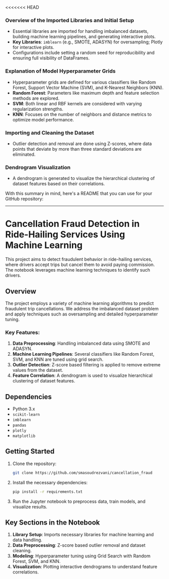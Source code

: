 <<<<<<< HEAD
### Overview of the Imported Libraries and Initial Setup
- Essential libraries are imported for handling imbalanced datasets, building machine learning pipelines, and generating interactive plots.
- **Key Libraries**: `imblearn` (e.g., SMOTE, ADASYN) for oversampling; Plotly for interactive plots.
- Configurations include setting a random seed for reproducibility and ensuring full visibility of DataFrames.

### Explanation of Model Hyperparameter Grids
- Hyperparameter grids are defined for various classifiers like Random Forest, Support Vector Machine (SVM), and K-Nearest Neighbors (KNN).
- **Random Forest**: Parameters like maximum depth and feature selection methods are explored.
- **SVM**: Both linear and RBF kernels are considered with varying regularization strengths.
- **KNN**: Focuses on the number of neighbors and distance metrics to optimize model performance.

### Importing and Cleaning the Dataset
- Outlier detection and removal are done using Z-scores, where data points that deviate by more than three standard deviations are eliminated.

### Dendrogram Visualization
- A dendrogram is generated to visualize the hierarchical clustering of dataset features based on their correlations.

With this summary in mind, here's a README that you can use for your GitHub repository:

---

# Cancellation Fraud Detection in Ride-Hailing Services Using Machine Learning

This project aims to detect fraudulent behavior in ride-hailing services, where drivers accept trips but cancel them to avoid paying commission. The notebook leverages machine learning techniques to identify such drivers.

## Overview

The project employs a variety of machine learning algorithms to predict fraudulent trip cancellations. We address the imbalanced dataset problem and apply techniques such as oversampling and detailed hyperparameter tuning.

### Key Features:
1. **Data Preprocessing**: Handling imbalanced data using SMOTE and ADASYN.
2. **Machine Learning Pipelines**: Several classifiers like Random Forest, SVM, and KNN are tuned using grid search.
3. **Outlier Detection**: Z-score based filtering is applied to remove extreme values from the dataset.
4. **Feature Correlation**: A dendrogram is used to visualize hierarchical clustering of dataset features.

## Dependencies

- Python 3.x
- `scikit-learn`
- `imblearn`
- `pandas`
- `plotly`
- `matplotlib`

## Getting Started

1. Clone the repository:
   ```bash
   git clone https://github.com/smasoudrezvani/cancellation_fraud
   ```

2. Install the necessary dependencies:
   ```bash
   pip install -r requirements.txt
   ```

3. Run the Jupyter notebook to preprocess data, train models, and visualize results.

## Key Sections in the Notebook

1. **Library Setup**: Imports necessary libraries for machine learning and data handling.
2. **Data Preprocessing**: Z-score based outlier removal and dataset cleaning.
3. **Modeling**: Hyperparameter tuning using Grid Search with Random Forest, SVM, and KNN.
4. **Visualization**: Plotting interactive dendrograms to understand feature correlations.

